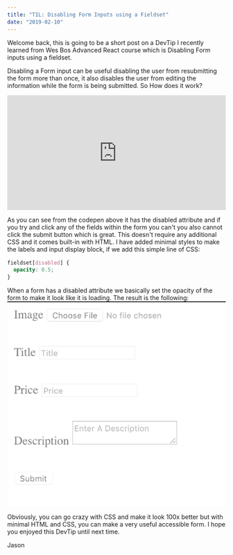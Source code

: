 ```yaml
---
title: "TIL: Disabling Form Inputs using a Fieldset"
date: "2019-02-10"
---
```


Welcome back, this is going to be a short post on a DevTip I recently learned from Wes Bos Advanced React course which is Disabling Form inputs using a fieldset.

Disabling a Form input can be useful disabling the user from resubmitting the form more than once, it also disables the user from editing the information while the form is being submitted. So How does it work?

<iframe id="cp_embed_WPEgzN" class="cp_embed_iframe " style="width: 100%; overflow: hidden; display: block;" title="Fieldset Disabled" src="https://codepen.io/jaslloyd57/embed/WPEgzN?height=265&amp;theme-id=dark&amp;default-tab=html%2Cresult&amp;user=jaslloyd57&amp;slug-hash=WPEgzN&amp;pen-title=Fieldset%20Disabled&amp;name=cp_embed_1" name="cp_embed_1" height="265" frameborder="0" scrolling="no" allowfullscreen="allowfullscreen"></iframe>

As you can see from the codepen above it has the disabled attribute and if you try and click any of the fields within the form you can't you also cannot click the submit button which is great. This doesn't require any additional CSS and it comes built-in with HTML. I have added minimal styles to make the labels and input display block, if we add this simple line of CSS:

```css
fieldset[disabled] {
  opacity: 0.5;
}
```

When a form has a disabled attribute we basically set the opacity of the form to make it look like it is loading. The result is the following: ![Screen Shot 2019-02-05 at 12.06.59 PM.png](./images/Screen-Shot-2019-02-05-at-12.06.59-PM.png)

Obviously, you can go crazy with CSS and make it look 100x better but with minimal HTML and CSS, you can make a very useful accessible form. I hope you enjoyed this DevTip until next time.

Jason
